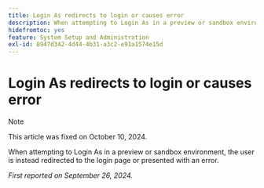 ```yaml
---
title: Login As redirects to login or causes error
description: When attempting to Login As in a preview or sandbox environment, the user is instead redirected to the login page or presented with an error.
hidefromtoc: yes
feature: System Setup and Administration
exl-id: 8947d342-4d44-4b31-a3c2-e91a1574e15d
---
```

# Login As redirects to login or causes error

>[!NOTE]
>
>This article was fixed on October 10, 2024.

When attempting to Login As in a preview or sandbox environment, the user is instead redirected to the login page or presented with an error.

_First reported on September 26, 2024._
